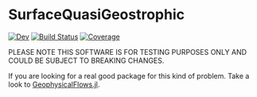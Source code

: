 # SurfaceQuasiGeostrophic

[![Dev](https://img.shields.io/badge/docs-dev-blue.svg)](https://pnavaro.github.io/SurfaceQuasiGeostrophic.jl/dev)
[![Build Status](https://github.com/pnavaro/SurfaceQuasiGeostrophic.jl/workflows/CI/badge.svg)](https://github.com/pnavaro/SurfaceQuasiGeostrophic.jl/actions)
[![Coverage](https://codecov.io/gh/pnavaro/SurfaceQuasiGeostrophic.jl/branch/master/graph/badge.svg)](https://codecov.io/gh/pnavaro/SurfaceQuasiGeostrophic.jl)

PLEASE NOTE THIS SOFTWARE IS FOR TESTING PURPOSES ONLY AND COULD BE SUBJECT TO BREAKING CHANGES.

If you are looking for a real good package for this kind of problem. Take a look to [GeophysicalFlows.jl](https://fourierflows.github.io/GeophysicalFlowsDocumentation/stable/).
